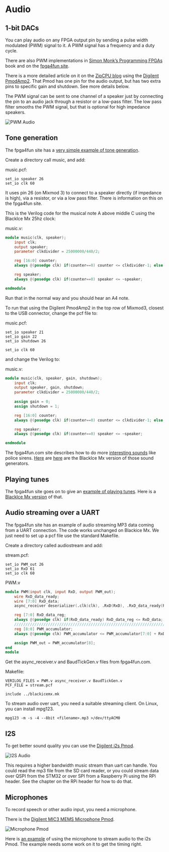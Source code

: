 # Audio

## 1-bit DACs

You can play audio on any FPGA output pin by sending a pulse width modulated (PWM) signal to it. A PWM signal has a frequency and a duty cycle.

There are also PWM implementations in [Simon Monk’s Programming FPGAs][] book and on the [fpga4fun site][].

There is a more detailed article on it on the [ZipCPU blog][] using the [Digilent PmodAmp2](https://reference.digilentinc.com/reference/pmod/pmodamp2/start). That Pmod has one pin for the audio output, but has two extra pins to specific gain and shutdown. See more details below.

The PWM signal can be sent to one channel of a speaker just by connecting the pin to an audio jack through a resistor or a low-pass filter. The low pass filter smooths the PWM signal, but that is optional for high impedance speakers.

![PWM Audio][img1]

[Simon Monk’s Programming FPGAs]:		https://github.com/lawrie/prog_fpgas/tree/master/blackice/ch07_pwm/src
[fpga4fun site]:				https://www.fpga4fun.com/PWM_DAC.html
[img1]:						./PWMAudio.jpg "PWM Audio"
[ZipCPU blog]:					http://zipcpu.com/blog/2019/04/24/pl-pmodamp2.html

## Tone generation

The fpga4fun site has a [very simple example of tone generation][].

[very simple example of tone generation]:	https://www.fpga4fun.com/MusicBox1.html

Create a directory call music, and add:

music.pcf:

```
set_io speaker 26
set_io clk 60
```

It uses pin 26 (on Mixmod 3) to connect to a speaker directly (if impedance is high), via a resistor, or via a low pass filter. There is information on this on the fpga4fun site.

This is the Verilog code for the musical note A above middle C using the BlackIce Mx 25hz clock:

music.v:

```verilog
module music(clk, speaker);
	input clk;
	output speaker;
	parameter clkdivider = 25000000/440/2;

	reg [16:0] counter;
	always @(posedge clk) if(counter==0) counter <= clkdivider-1; else counter <= counter-1;

	reg speaker;
	always @(posedge clk) if(counter==0) speaker <= ~speaker;

endmodule
```

Run that in the normal way and you should hear an A4 note.

To run that using the Digilent PmodAmp2 in the top row of Mixmod3, closest to the USB connector, change the pcf file to:

music.pcf:

```
set_io speaker 21
set_io gain 22
set_io shutdown 26

set_io clk 60
```

and change the Verilog to:

music.v:

```verilog
module music(clk, speaker, gain, shutdown);
	input clk;
	output speaker, gain, shutdown;
	parameter clkdivider = 25000000/440/2;
	
	assign gain = 0;
	assign shutdown = 1;

	reg [16:0] counter;
	always @(posedge clk) if(counter==0) counter <= clkdivider-1; else counter <= counter-1;

	reg speaker;
	always @(posedge clk) if(counter==0) speaker <= ~speaker;

endmodule
```

The fpga4fun.com site describes how to do more [interesting sounds][] like police sirens. [Here][here1] are [here][here2] are the BlackIce Mx version of those sound generators.

[interesting sounds]:					https://www.fpga4fun.com/MusicBox2.html
[here1]:						../examples/audio/music2
[here2]:						../examples/audio/music2a

## Playing tunes

The fpga4fun site goes on to give an [example of playing tunes][]. Here is a [BlackIce Mx version][] of that.

[example of playing tunes]:				https://www.fpga4fun.com/MusicBox4.html
[BlackIce Mx version]:					https://github.com/lawrie/verilog_examples/tree/master/fpgafun/music4

## Audio streaming over a UART

The fpga4fun site has an example of audio streaming MP3 data coming from a UART connection.  The code works unchanged on Blackice Mx. We just need to set up a pcf file use the standard Makefile.

Create a directory called audiostream and add:

stream.pcf:

```
set_io PWM_out 26
set_io RxD 61
set_io clk 60
```

PWM.v

```verilog
module PWM(input clk, input RxD, output PWM_out);
	wire RxD_data_ready;
	wire [7:0] RxD_data;
	async_receiver deserializer(.clk(clk), .RxD(RxD), .RxD_data_ready(RxD_data_ready), .RxD_data(RxD_data)); 

	reg [7:0] RxD_data_reg;
	always @(posedge clk) if(RxD_data_ready) RxD_data_reg <= RxD_data;
	////////////////////////////////////////////////////////////////////////////
	reg [8:0] PWM_accumulator;
	always @(posedge clk) PWM_accumulator <= PWM_accumulator[7:0] + RxD_data_reg;

	assign PWM_out = PWM_accumulator[8];
end
module
```
Get the async_receiver.v and BaudTickGen.v files from fpga4fun.com.

Makefile:

```make
VERILOG_FILES = PWM.v async_receiver.v BaudTickGen.v
PCF_FILE = stream.pcf

include ../blackicemx.mk
```

To stream audio over uart, you need a suitable streaming client. On Linux, you can install mpg123.

`mpg123 -m -s -4 --8bit <filename>.mp3 >/dev/ttyACM0`

## I2S

To get better sound quality you can use the [Digilent i2s Pmod][].

![I2S Audio][img2]

This requires a higher bandwidth music stream than uart can handle. You could read the mp3 file from the SD card reader, or you could stream data over QSPI from the STM32 or over SPI from a Raspberry Pi using the RPi header. See the chapter on the RPi header for how to do that.

[Digilent i2s Pmod]:					https://store.digilentinc.com/pmod-i2s-stereo-audio-output/
[img2]:									./I2SAudio.jpg "I2S Audio"

## Microphones

To record speech or other audio input, you need a microphone.

There is the [Digilent MIC3 MEMS Microphone Pmod][].

![Microphone Pmod][img3]

Here is [an example][] of using the microphone to stream audio to the i2s Pmod. The example needs some work on it to get the timing right.

[Digilent MIC3 MEMS Microphone Pmod]:	https://store.digilentinc.com/pmod-mic3-mems-microphone-with-adjustable-gain/
[img3]:					./Microphone.jpg "Microphone Pmod"
[an example]:				https://github.com/lawrie/verilog_examples/tree/master/fpgafun/microphone
